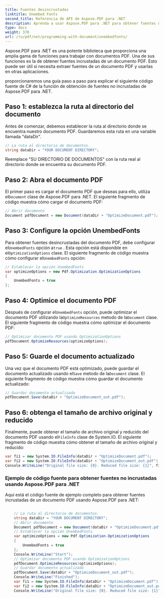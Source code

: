 ```yaml
---
title: Fuentes desincrustadas
linktitle: Unembed Fonts
second_title: Referencia de API de Aspose.PDF para .NET
description: Aprenda a usar Aspose.PDF para .NET para obtener fuentes no incrustadas y optimizar archivos PDF. Una guía paso a paso.
type: docs
weight: 370
url: /ru/pdf/net/programming-with-document/unembedfonts/
---
```

Aspose.PDF para .NET es una potente biblioteca que proporciona una amplia gama de funciones para trabajar con documentos PDF. Una de sus funciones es la de obtener fuentes incrustadas de un documento PDF. Esto puede ser útil si necesita extraer fuentes de un documento PDF y usarlas en otras aplicaciones.

proporcionaremos una guía paso a paso para explicar el siguiente código fuente de C# de la función de obtención de fuentes no incrustadas de Aspose.PDF para .NET.

## Paso 1: establezca la ruta al directorio del documento

Antes de comenzar, debemos establecer la ruta al directorio donde se encuentra nuestro documento PDF. Guardaremos esta ruta en una variable llamada "dataDir".

```csharp
// La ruta al directorio de documentos.
string dataDir = "YOUR DOCUMENT DIRECTORY";
```

Reemplace "SU DIRECTORIO DE DOCUMENTOS" con la ruta real al directorio donde se encuentra su documento PDF.

## Paso 2: Abra el documento PDF

 El primer paso es cargar el documento PDF que deseas para ello, utiliza el`Document` clase de Aspose.PDF para .NET. El siguiente fragmento de código muestra cómo cargar el documento PDF:

```csharp
// Abrir documento
Document pdfDocument = new Document(dataDir + "OptimizeDocument.pdf");
```

## Paso 3: Configure la opción UnembedFonts

 Para obtener fuentes desincrustadas del documento PDF, debe configurar el`UnembedFonts` opción a`true` . Esta opción está disponible en el`OptimizationOptions` clase. El siguiente fragmento de código muestra cómo configurar el`UnembedFonts` opción:

```csharp
// Establecer la opción UnembedFonts
var optimizeOptions = new Pdf.Optimization.OptimizationOptions
{
	UnembedFonts = true
};
```

## Paso 4: Optimice el documento PDF

Después de configurar el`UnembedFonts` opción, puede optimizar el documento PDF utilizando la`OptimizeResources` metodo de la`Document` clase. El siguiente fragmento de código muestra cómo optimizar el documento PDF:

```csharp
// Optimizar documento PDF usando OptimizationOptions
pdfDocument.OptimizeResources(optimizeOptions);
```

## Paso 5: Guarde el documento actualizado

 Una vez que el documento PDF está optimizado, puede guardar el documento actualizado usando el`Save` metodo de la`Document` clase. El siguiente fragmento de código muestra cómo guardar el documento actualizado:

```csharp
// Guardar documento actualizado
pdfDocument.Save(dataDir + "OptimizeDocument_out.pdf");
```

## Paso 6: obtenga el tamaño de archivo original y reducido

 Finalmente, puede obtener el tamaño de archivo original y reducido del documento PDF usando el`FileInfo` clase de System.IO. El siguiente fragmento de código muestra cómo obtener el tamaño de archivo original y reducido:

```csharp
var fi1 = new System.IO.FileInfo(dataDir + "OptimizeDocument.pdf");
var fi2 = new System.IO.FileInfo(dataDir + "OptimizeDocument_out.pdf");
Console.WriteLine("Original file size: {0}. Reduced file size: {1}", fi1.Length, fi2.Length);
```

### Ejemplo de código fuente para obtener fuentes no incrustadas usando Aspose.PDF para .NET

Aquí está el código fuente de ejemplo completo para obtener fuentes incrustadas de un documento PDF usando Aspose.PDF para .NET:

```csharp
	
	// La ruta al directorio de documentos.
	string dataDir = "YOUR DOCUMENT DIRECTORY";
	// Abrir documento
	Document pdfDocument = new Document(dataDir + "OptimizeDocument.pdf");
	// Establecer la opción UnembedFonts
	var optimizeOptions = new Pdf.Optimization.OptimizationOptions
	{
		UnembedFonts = true
	};
	Console.WriteLine("Start");
	// Optimizar documento PDF usando OptimizationOptions
	pdfDocument.OptimizeResources(optimizeOptions);
	// Guardar documento actualizado
	pdfDocument.Save(dataDir + "OptimizeDocument_out.pdf");
	Console.WriteLine("Finished");
	var fi1 = new System.IO.FileInfo(dataDir + "OptimizeDocument.pdf");
	var fi2 = new System.IO.FileInfo(dataDir + "OptimizeDocument_out.pdf");
	Console.WriteLine("Original file size: {0}. Reduced file size: {1}", fi1.Length, fi2.Length);
	
```
